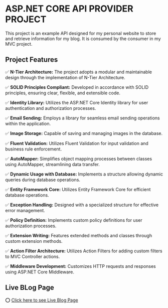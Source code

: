 # ASP.NET CORE API PROVIDER PROJECT

This project is an example API designed for my personal website to store and retrieve information for my blog. It is consumed by the consumer in my MVC project.

## Project Features

✅ **N-Tier Architecture:** The project adopts a modular and maintainable design through the implementation of N-Tier Architecture.

✅ **SOLID Principles Compliant:** Developed in accordance with SOLID principles, ensuring clear, flexible, and extensible code.

✅ **Identity Library:** Utilizes the ASP.NET Core Identity library for user authentication and authorization processes.

✅ **Email Sending:** Employs a library for seamless email sending operations within the application.

✅ **Image Storage:** Capable of saving and managing images in the database.

✅ **Fluent Validation:** Utilizes Fluent Validation for input validation and business rule enforcement.

✅ **AutoMapper:** Simplifies object mapping processes between classes using AutoMapper, streamlining data transfer.

✅ **Dynamic Usage with Database:** Implements a structure allowing dynamic queries during database operations.

✅ **Entity Framework Core:** Utilizes Entity Framework Core for efficient database operations.

✅ **Exception Handling:** Designed with a specialized structure for effective error management.

✅ **Policy Definition:** Implements custom policy definitions for user authorization processes.

✅ **Extension Writing:** Features extended methods and classes through custom extension methods.

✅ **Action Filter Architecture:** Utilizes Action Filters for adding custom filters to MVC Controller actions.

✅ **Middleware Development:** Customizes HTTP requests and responses using ASP.NET Core Middleware.

## Live BLog Page

⭕ [Click here to see Live Blog Page](https://www.hasandivarci.com/BlogApiUi) 
 
